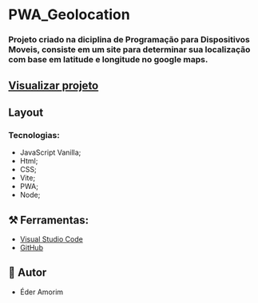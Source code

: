 # PWA_Geolocation

### Projeto criado na diciplina de Programação para Dispositivos Moveis, consiste em um site para determinar sua localização com base em latitude e longitude no google maps.

## [Visualizar projeto]()

## Layout

### Tecnologias:
- JavaScript Vanilla;
- Html;
- CSS;
- Vite;
- PWA;
- Node;

## ⚒️  Ferramentas:
- [Visual Studio Code](https://code.visualstudio.com/)
- [GitHub](https://github.com/)


##  👦 Autor
- Éder Amorim
